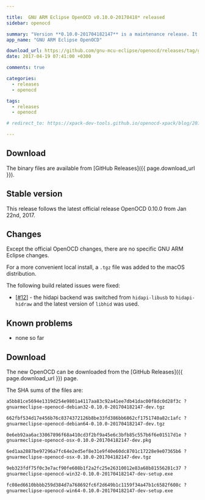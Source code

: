 ```yaml
---

title:  GNU ARM Eclipse OpenOCD v0.10.0-20170418* released
sidebar: openocd

summary: "Version **0.10.0-201704182147** is a maintenance release. It updates `libhid.a` to the latest available version, 0.8.0-rc1. It includes binaries for Windows, macOS and GNU/Linux."
app_name: "GNU ARM Eclipse OpenOCD"

download_url: https://github.com/gnu-mcu-eclipse/openocd/releases/tag/gae-0.10.0-20170418/
date: 2017-04-19 07:41:00 +0300

comments: true

categories:
  - releases
  - openocd

tags:
  - releases
  - openocd

# redirect_to: https://xpack-dev-tools.github.io/openocd-xpack/blog/2017/04/18/openocd-v0-10-0-20170418-released

---
```


## Download

The binary files are available from [GitHub Releases]({{ page.download_url }}).

## Stable version

This release follows the latest official release OpenOCD 0.10.0 from Jan 22nd, 2017.

## Changes

Except the official OpenOCD changes, there are no specific GNU ARM Eclipse changes.

For a more convenient local install, a `.tgz` file was added to the macOS distribution.

The following build related issues were fixed:

- [[#12](https://github.com/gnu-mcu-eclipse/openocd/issues/12)] - the hidapi backend was switched from `hidapi-libusb` to `hidapi-hidraw` and the latest version of `libhid` was used.

## Known problems

* none so far

## Download

The new OpenOCD can be downloaded from the [GitHub Releases]({{ page.download_url }}) page.

The SHA sums of the files are:

```txt
a5bb81ce5694e1319d254e9801a4117aa83c92a41ee7db41dac00f8dc0d28f3c ?
gnuarmeclipse-openocd-debian32-0.10.0-201704182147-dev.tgz

662fbf534d17e456b76c8374372126b8be33fd386bb6862cf1751740a82c1afc ?
gnuarmeclipse-openocd-debian64-0.10.0-201704182147-dev.tgz

0e6eb92aa6ac33067896f68a410cd3f2bf9a45e6c3bfb85c557b6f6e01517d1e ?
gnuarmeclipse-openocd-osx-0.10.0-201704182147-dev.pkg

6ed1aa2887be97296a7fc64e2ed5ef8e31e9f40e60dc8701c17228e9e07365b6 ?
gnuarmeclipse-openocd-osx-0.10.0-201704182147-dev.tgz

9eb323fdf75f0c3e7acf90fe608b1f2a2fc25e26310012e83a68b81556281c37 ?
gnuarmeclipse-openocd-win32-0.10.0-201704182147-dev-setup.exe

fc08ed6610bbbb259d384d7a768692fc6f2d649b1c1159f34a47b1c6582f608c ?
gnuarmeclipse-openocd-win64-0.10.0-201704182147-dev-setup.exe
```
